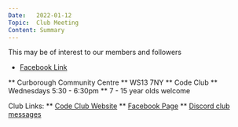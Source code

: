 ```yaml
---
Date:   2022-01-12
Topic:  Club Meeting
Content: Summary
---
```

This may be of interest to our members and followers

* [Facebook Link](https://www.facebook.com/1481985248595237/posts/4486212371505828/)


** Curborough Community Centre
** WS13 7NY
** Code Club
** Wednesdays 5:30 - 6:30pm
** 7 - 15 year olds welcome

Club Links:
** [Code Club Website](https://lichfield-code-club.github.io/)
** [Facebook Page](https://www.facebook.com/LichfieldCoders)
** [Discord club messages](https://discord.gg/szz6xGK)
